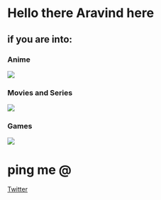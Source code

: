 <h1>Hello there Aravind here </h1> 

<h2>if you are into: </h1>
<h3>Anime</h3>
<img src="https://user-images.githubusercontent.com/60535146/138089975-c2afe059-3102-450c-b8de-a926688ef62a.jpg" />
<h3> Movies and Series</h3>
<img src="https://user-images.githubusercontent.com/60535146/138090564-5005b830-ad53-484c-847c-bf00a3425fab.jpg" />
<h3>Games</h3>
<img src="https://user-images.githubusercontent.com/60535146/138090731-0b9480b6-ad29-4f1e-b08b-1f7f30ea99dc.png"/>
<h1>ping me @</h1>
<a href= "https://twitter.com/aravind_t_r">Twitter </a>
